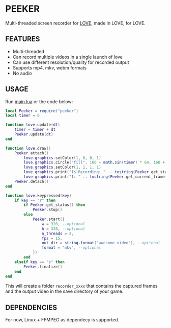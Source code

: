 # PEEKER

Multi-threaded screen recorder for [LOVE](https://love2d.org), made in LOVE, for LOVE.

## FEATURES

* Multi-threaded
* Can record multiple videos in a single launch of love
* Can use different resolution/quality for recorded output
* Supports mp4, mkv, webm formats
* No audio

## USAGE

Run [main.lua](main.lua) or the code below:

```lua
local Peeker = require("peeker")
local timer = 0

function love.update(dt)
	timer = timer + dt
	Peeker.update(dt)
end

function love.draw()
	Peeker.attach()
		love.graphics.setColor(1, 0, 0, 1)
		love.graphics.circle("fill", 160 + math.sin(timer) * 64, 160 + math.cos(timer) * 64, 20)
		love.graphics.setColor(1, 1, 1, 1)
		love.graphics.print("Is Recording: " .. tostring(Peeker.get_status()), 32, 32)
		love.graphics.print("I: " .. tostring(Peeker.get_current_frame()), 32, 64)
	Peeker.detach()
end

function love.keypressed(key)
	if key == "r" then
		if Peeker.get_status() then
			Peeker.stop()
		else
			Peeker.start({
				w = 320, --optional
				h = 320, --optional
				n_threads = 2,
				fps = 15,
				out_dir = string.format("awesome_video"), --optional
				format = "mkv", --optional
			})
		end
	elseif key == "s" then
		Peeker.finalize()
	end
end
```

This will create a folder `recorder_xxxx` that contains the captured frames
and the output video in the save directory of your game.

## DEPENDENCIES

For now, Linux + FFMPEG as dependecy is supported.
